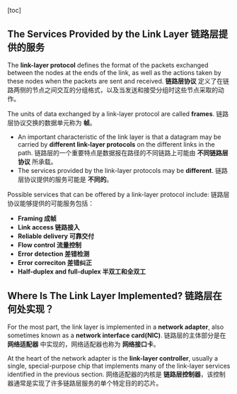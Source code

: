 [toc]

## The Services Provided by the Link Layer 链路层提供的服务

The **link-layer protocol** defines the format of the packets exchanged between the nodes at the ends of the link, as well as the actions taken by these nodes when the packets are sent and received.
**链路层协议** 定义了在链路两侧的节点之间交互的分组格式，以及当发送和接受分组时这些节点采取的动作。

The units of data exchanged by a link-layer protocol are called **frames**.
链路层协议交换的数据单元称为 **帧**。

- An important characteristic of the link layer is that a datagram may be carried by **different link-layer protocols** on the different links in the path.
  链路层的一个重要特点是数据报在路径的不同链路上可能由 **不同链路层协议** 所承载。
- The services provided by the link-layer protocols may be **different**.
  链路层协议提供的服务可能是 **不同的**。

Possible services that can be offered by a link-layer protocol include:
链路层协议能够提供的可能服务包括：

- **Framing 成帧**
- **Link access 链路接入**
- **Reliable delivery 可靠交付**
- **Flow control 流量控制**
- **Error detection 差错检测**
- **Error correciton 差错纠正**
- **Half-duplex and full-duplex 半双工和全双工**

## Where Is The Link Layer Implemented? 链路层在何处实现？

For the most part, the link layer is implemented in a **network adapter**, also sometimes known as a **network interface card(NIC)**.
链路层的主体部分是在 **网络适配器** 中实现的，网络适配器也称为 **网络接口卡**。

At the heart of the network adapter is the **link-layer controller**, usually a single, special-purpose chip that implements many of the link-layer services identified in the previous section.
网络适配器的内核是 **链路层控制器**，该控制器通常是实现了许多链路层服务的单个特定目的的芯片。
